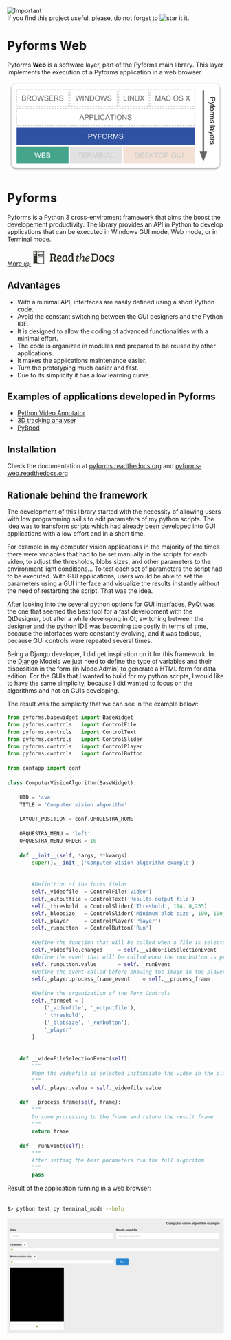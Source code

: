 ![Important](https://img.shields.io/badge/Important-Note-red.svg "Screen")  
If you find this project useful, please, do not forget to ![star it](https://raw.githubusercontent.com/UmSenhorQualquer/pyforms/v1.0.beta/docs/imgs/start.png?raw=true "Screen") it.


# Pyforms Web

Pyforms **Web** is a software layer, part of the Pyforms main library. This layer implements the execution of a Pyforms application in a web browser.

![Diagram](docs/source/_static/imgs/pyforms-layers-web.png "Screen")



# Pyforms

<!-- Posicione esta tag onde você deseja que o widget apareça. -->
<div class="g-follow" data-annotation="bubble" data-height="24" data-rel="publisher"></div>

Pyforms is a Python 3 cross-enviroment framework that aims the boost the developement productivity. The library provides an API in Python to develop applications that can be executed in Windows GUI mode, Web mode, or in Terminal mode.

[More @ ![Diagram](docs/source/_static/imgs/rtd.png)](https://pyforms.readthedocs.io)



## Advantages
* With a minimal API, interfaces are easily defined using a short Python code.
* Avoid the constant switching between the GUI designers and the Python IDE.
* It is designed to allow the coding of advanced functionalities with a minimal effort.
* The code is organized in modules and prepared to be reused by other applications.
* It makes the applications maintenance easier.
* Turn the prototyping much easier and fast.
* Due to its simplicity it has a low learning curve.

## Examples of applications developed in Pyforms
* [Python Video Annotator](https://github.com/UmSenhorQualquer/pythonVideoAnnotator)
* [3D tracking analyser](https://github.com/UmSenhorQualquer/3D-tracking-analyser)
* [PyBpod](http://pybpod.readthedocs.io)

## Installation

Check the documentation at [pyforms.readthedocs.org](http://pyforms.readthedocs.org) and [pyforms-web.readthedocs.org](http://pyforms-web.readthedocs.org)

## Rationale behind the framework

The development of this library started with the necessity of allowing users with low programming skills to edit parameters of my python scripts.
The idea was to transform scripts which had already been developed into GUI applications with a low effort and in a short time.

For example in my computer vision applications in the majority of the times there were variables that had to be set manually in the scripts for each video, to adjust the thresholds, blobs sizes, and other parameters to the environment light conditions... To test each set of parameters the script had to be executed.
With GUI applications, users would be able to set the parameters using a GUI interface and visualize the results instantly without the need of restarting the script. That was the idea.

After looking into the several python options for GUI interfaces, PyQt was the one that seemed the best tool for a fast development with the QtDesigner, but after a while developing in Qt, switching between the designer and the python IDE was becoming too costly in terms of time, because the interfaces were constantly evolving, and it was tedious, because GUI controls were repeated several times.

Being a Django developer, I did get inspiration on it for this framework. In the [Django](https://www.djangoproject.com/) Models we just need to define the type of variables and their disposition in the form (in ModelAdmin) to generate a HTML form for data edition.
For the GUIs that I wanted to build for my python scripts, I would like to have the same simplicity, because I did wanted to focus on the algorithms and not on GUIs developing.

The result was the simplicity that we can see in the example below:

```python
from pyforms.basewidget import BaseWidget
from pyforms.controls   import ControlFile
from pyforms.controls   import ControlText
from pyforms.controls   import ControlSlider
from pyforms.controls   import ControlPlayer
from pyforms.controls   import ControlButton

from confapp import conf

class ComputerVisionAlgorithm(BaseWidget):

    UID = 'cva'
    TITLE = 'Computer vision algorithm'

    LAYOUT_POSITION = conf.ORQUESTRA_HOME

    ORQUESTRA_MENU = 'left'
    ORQUESTRA_MENU_ORDER = 10

    def __init__(self, *args, **kwargs):
        super().__init__('Computer vision algorithm example')


        #Definition of the forms fields
        self._videofile  = ControlFile('Video')
        self._outputfile = ControlText('Results output file')
        self._threshold  = ControlSlider('Threshold', 114, 0,255)
        self._blobsize   = ControlSlider('Minimum blob size', 100, 100,2000)
        self._player     = ControlPlayer('Player')
        self._runbutton  = ControlButton('Run')

        #Define the function that will be called when a file is selected
        self._videofile.changed     = self.__videoFileSelectionEvent
        #Define the event that will be called when the run button is processed
        self._runbutton.value       = self.__runEvent
        #Define the event called before showing the image in the player
        self._player.process_frame_event    = self.__process_frame

        #Define the organization of the Form Controls
        self._formset = [
            ('_videofile', '_outputfile'),
            '_threshold',
            ('_blobsize', '_runbutton'),
            '_player'
        ]


    def __videoFileSelectionEvent(self):
        """
        When the videofile is selected instanciate the video in the player
        """
        self._player.value = self._videofile.value

    def __process_frame(self, frame):
        """
        Do some processing to the frame and return the result frame
        """
        return frame

    def __runEvent(self):
        """
        After setting the best parameters run the full algorithm
        """
        pass

```

Result of the application running in a web browser:

```bash

$> python test.py terminal_mode --help
```


![ScreenShot](docs/source/_static/imgs/web-example-computervisionalgorithm.png)
